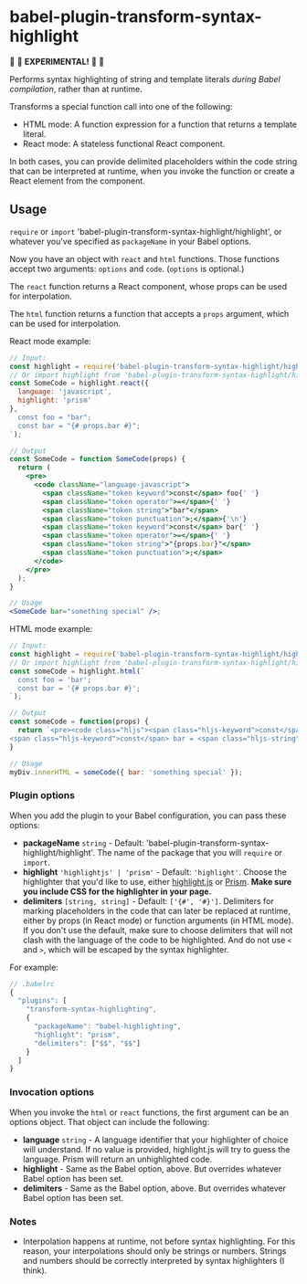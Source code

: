 # babel-plugin-transform-syntax-highlight

🚧 🚧 **EXPERIMENTAL!** 🚧 🚧

Performs syntax highlighting of string and template literals *during Babel compilation*, rather than at runtime.

Transforms a special function call into one of the following:
- HTML mode: A function expression for a function that returns a template literal.
- React mode: A stateless functional React component.

In both cases, you can provide delimited placeholders within the code string that can be interpreted at runtime, when you invoke the function or create a React element from the component.

## Usage

`require` or `import` 'babel-plugin-transform-syntax-highlight/highlight', or whatever you've specified as `packageName` in your Babel options.

Now you have an object with `react` and `html` functions.
Those functions accept two arguments: `options` and `code`.
(`options` is optional.)

The `react` function returns a React component, whose props can be used for interpolation.

The `html` function returns a function that accepts a `props` argument, which can be used for interpolation.

React mode example:

```jsx
// Input:
const highlight = require('babel-plugin-transform-syntax-highlight/highlight');
// Or import highlight from 'babel-plugin-transform-syntax-highlight/highlight';
const SomeCode = highlight.react({
  language: 'javascript',
  highlight: 'prism'
}, `
  const foo = "bar";
  const bar = "{# props.bar #}";
`);

// Output
const SomeCode = function SomeCode(props) {
  return (
    <pre>
      <code className="language-javascript">
        <span className="token keyword">const</span> foo{' '}
        <span className="token operator">=</span>{' '}
        <span className="token string">"bar"</span>
        <span className="token punctuation">;</span>{'\n'}
        <span className="token keyword">const</span> bar{' '}
        <span className="token operator">=</span>{' '}
        <span className="token string">"{props.bar}"</span>
        <span className="token punctuation">;</span>
      </code>
    </pre>
  );
}

// Usage
<SomeCode bar="something special" />;
```

HTML mode example:

```js
// Input:
const highlight = require('babel-plugin-transform-syntax-highlight/highlight');
// Or import highlight from 'babel-plugin-transform-syntax-highlight/highlight';
const someCode = highlight.html(`
  const foo = 'bar';
  const bar = '{# props.bar #}';
`);

// Output
const someCode = function(props) {
  return `<pre><code class="hljs"><span class="hljs-keyword">const</span> foo = <span class="hljs-string">'bar'</span>;
<span class="hljs-keyword">const</span> bar = <span class="hljs-string">'${props.bar}'</span>;</code></pre>`;
}

// Usage
myDiv.innerHTML = someCode({ bar: 'something special' });
```

### Plugin options

When you add the plugin to your Babel configuration, you can pass these options:

- **packageName** `string` - Default: 'babel-plugin-transform-syntax-highlight/highlight'.
  The name of the package that you will `require` or `import`.
- **highlight** `'highlightjs' | 'prism'` - Default: `'highlight'`.
  Choose the highlighter that you'd like to use, either [highlight.js](https://github.com/isagalaev/highlight.js) or [Prism](http://prismjs.com/).
  **Make sure you include CSS for the highlighter in your page.**
- **delimiters** `[string, string]` - Default: `['{#', '#}']`.
  Delimiters for marking placeholders in the code that can later be replaced at runtime, either by props (in React mode) or function arguments (in HTML mode).
  If you don't use the default, make sure to choose delimiters that will not clash with the language of the code to be highlighted.
  And do not use `<` and `>`, which will be escaped by the syntax highlighter.

For example:

```js
// .babelrc
{
  "plugins": [
    "transform-syntax-highlighting",
    {
      "packageName": "babel-highlighting",
      "highlight": "prism",
      "delimiters": ["$$", "$$"]
    }
  ]
}
```

### Invocation options

When you invoke the `html` or `react` functions, the first argument can be an options object.
That object can include the following:

- **language** `string` - A language identifier that your highlighter of choice will understand.
  If no value is provided, highlight.js will try to guess the language. Prism will return an unhighlighted code.
- **highlight** - Same as the Babel option, above.
  But overrides whatever Babel option has been set.
- **delimiters** - Same as the Babel option, above.
  But overrides whatever Babel option has been set.

### Notes

- Interpolation happens at runtime, not before syntax highlighting.
  For this reason, your interpolations should only be strings or numbers.
  Strings and numbers should be correctly interpreted by syntax highlighters (I think).
